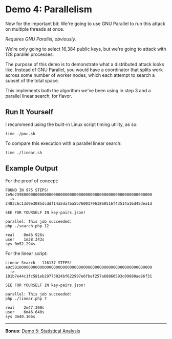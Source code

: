 # Demo 4: Parallelism

Now for the important bit: We're going to use GNU Parallel to run this attack on multiple threads at once.

*Requires GNU Parallel, obviously.*

We're only going to select 16,384 public keys, but we're going to attack with 128 parallel processes.

The purpose of this demo is to demonstrate what a distributed attack looks like. Instead of GNU Parallel, you would have
a coordinator that splits work across some number of worker nodes, which each attempt to search a subset of the total
space.

This implements both the algorithm we've been using in step 3 and a parallel linear search, for flavor.

## Run It Yourself

I recommend using the built-in Linux script timing utility, as so:

```terminal
time ./poc.sh
```

To compare this execution with a parallel linear search:

```terminal
time ./linear.sh
```

## Example Output

For the proof of concept:

```
FOUND IN 975 STEPS!
2e9e239800000000000000000000000000000000000000000000000000000000
  ->  
2483c6c13d9e3085dcddf14a5da7ba5b760017961860516f43514a16d45dea1d

SEE FOR YOURSELF IN key-pairs.json!

parallel: This job succeeded:
php ./search.php 12

real	0m46.926s
user	1m38.343s
sys	0m52.294s
```

For the linear script:

```
Linear Search - 116137 STEPS!
a9c5010000000000000000000000000000000000000000000000000000000000
  ->  
101b7e44c1fc581eb29773024bf622997e6fbef257a68860593c09980ae86f31

SEE FOR YOURSELF IN key-pairs.json!

parallel: This job succeeded:
php ./linear.php 7

real	2m47.300s
user	6m46.640s
sys	3m40.166s
```

-----

**Bonus**: [Demo 5: Statistical Analysis](../demo5)